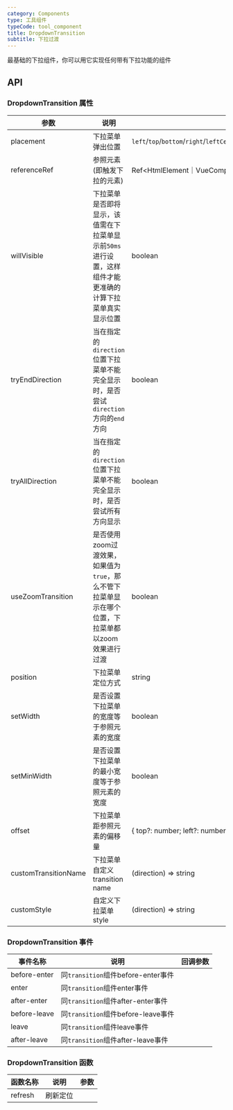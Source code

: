 ```yaml
---
category: Components
type: 工具组件
typeCode: tool_component
title: DropdownTransition
subtitle: 下拉过渡
---
```


最基础的下拉组件，你可以用它实现任何带有下拉功能的组件

## API

### DropdownTransition 属性

| 参数                   | 说明                                                      | 类型                                                                                                                            | 默认值      |
|----------------------|---------------------------------------------------------|-------------------------------------------------------------------------------------------------------------------------------|----------|
| placement            | 下拉菜单弹出位置                                                | `left`/`top`/`bottom`/`right`/`leftCenter`/`leftEnd`/`topCenter`/`topEnd`/`bottomCenter`/`bottomEnd`/`rightCenter`/`rightEnd` | bottom   |
| referenceRef         | 参照元素(即触发下拉的元素)                                          | Ref<HtmlElement｜VueComponent  >                                                                                               |          |
| willVisible          | 下拉菜单是否即将显示，该值需在下拉菜单显示前`50ms`进行设置，这样组件才能更准确的计算下拉菜单真实显示位置 | boolean                                                                                                                       | false    |
| tryEndDirection      | 当在指定的`direction`位置下拉菜单不能完全显示时，是否尝试`direction`方向的`end`方向 | boolean                                                                                                                       | true     |
| tryAllDirection      | 当在指定的`direction`位置下拉菜单不能完全显示时，是否尝试所有方向显示                | boolean                                                                                                                       | true     |
| useZoomTransition    | 是否使用zoom过渡效果，如果值为`true`，那么不管下拉菜单显示在哪个位置，下拉菜单都以zoom效果进行过渡 | boolean                                                                                                                       | false    |
| position             | 下拉菜单定位方式                                                | string                                                                                                                        | absolute |
| setWidth             | 是否设置下拉菜单的宽度等于参照元素的宽度                                    | boolean                                                                                                                       | false    |
| setMinWidth          | 是否设置下拉菜单的最小宽度等于参照元素的宽度                                  | boolean                                                                                                                       | false    |
| offset               | 下拉菜单距参照元素的偏移量                                           | { top?: number; left?: number; }                                                                                              | false    |
| customTransitionName | 下拉菜单自定义transition name                                  | (direction) => string                                                                                                         |      |
| customStyle          | 自定义下拉菜单style                                            | (direction) => string                                                                                                         |      |


### DropdownTransition 事件

| 事件名称         | 说明                            | 回调参数 |
|--------------|-------------------------------|------|
| before-enter | 同`transition`组件before-enter事件 |      |
| enter        | 同`transition`组件enter事件        |      |
| after-enter  | 同`transition`组件after-enter事件  |      |
| before-leave | 同`transition`组件before-leave事件 |      |
| leave        | 同`transition`组件leave事件        |      |
| after-leave  | 同`transition`组件after-leave事件  |      |


### DropdownTransition 函数

| 函数名称 | 说明     | 参数                    |
|------|--------|----------------------------|
| refresh | 刷新定位   |                              |
